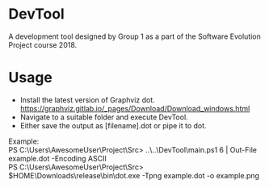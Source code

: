 # DevTool
A development tool designed by Group 1 as a part of the Software Evolution Project course 2018.

# Usage
* Install the latest version of Graphviz dot. https://graphviz.gitlab.io/_pages/Download/Download_windows.html
* Navigate to a suitable folder and execute DevTool.
* Either save the output as [filename].dot or pipe it to dot.

Example:\
PS C:\Users\AwesomeUser\Project\Src> ..\\..\DevTool\main.ps1 6 | Out-File example.dot -Encoding ASCII\
PS C:\Users\AwesomeUser\Project\Src> $HOME\\Downloads\\release\\bin\\dot.exe -Tpng example.dot -o example.png